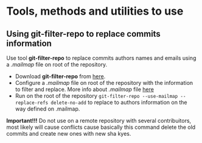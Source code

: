 # Tools, methods and utilities to use
## Using git-filter-repo to replace commits information

Use tool **git-filter-repo** to replace commits authors names and emails using
a *.mailmap* file on root of the repository. 
* Download **git-filter-repo** from [here](https://pypi.org/project/git-filter-repo/).
* Configure a *.mailmap* file on root of the repository with the information to filter and replace. More info about *.mailmap* file [here]()
* Run on the root of the repository `git-filter-repo --use-mailmap --replace-refs delete-no-add` to replace to authors information on the way defined on .mailmap.

**Important!!!** Do not use on a remote repository with several contribuitors, most likely will cause conflicts cause basically this command delete the old commits and create new ones with new sha kyes.
